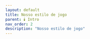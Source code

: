 ```yaml
---
layout: default
title: Nosso estilo de jogo
parent: 🕯️ Intro
nav_order: 2
description: "Nosso estilo de jogo"
---
```

